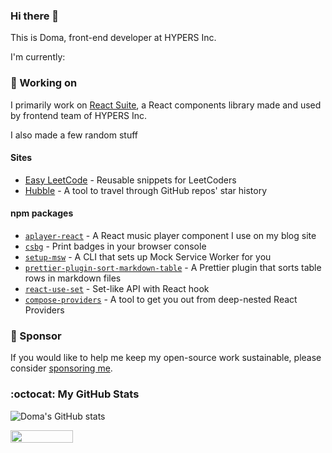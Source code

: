 ### Hi there 👋

This is Doma, front-end developer at HYPERS Inc.

I'm currently:

<!--
**SevenOutman/SevenOutman** is a ✨ _special_ ✨ repository because its `README.md` (this file) appears on your GitHub profile.

Here are some ideas to get you started:

- 🔭 I’m currently working on ...
- 🌱 I’m currently learning ...
- 👯 I’m looking to collaborate on ...
- 🤔 I’m looking for help with ...
- 💬 Ask me about ...
- 📫 How to reach me: ...
- 😄 Pronouns: ...
- ⚡ Fun fact: ...
-->

### 🔭 Working on

I primarily work on [React Suite](https://rsuitejs.com), a React components library made and used by frontend team of HYPERS Inc.

I also made a few random stuff

#### Sites

- [Easy LeetCode](https://ezlc.app) - Reusable snippets for LeetCoders
- [Hubble](https://hubble.js.org) - A tool to travel through GitHub repos' star history

#### npm packages

- [`aplayer-react`](https://aplayer-react.js.org) - A React music player component I use on my blog site
- [`csbg`](https://github.com/SevenOutman/csbg) - Print badges in your browser console
- [`setup-msw`](https://github.com/SevenOutman/setup-msw) - A CLI that sets up Mock Service Worker for you
- [`prettier-plugin-sort-markdown-table`](https://github.com/SevenOutman/prettier-plugin-sort-markdown-table) - A Prettier plugin that sorts table rows in markdown files
- [`react-use-set`](https://github.com/SevenOutman/react-use-set) - Set-like API with React hook
- [`compose-providers`](https://github.com/SevenOutman/compose-providers) - A tool to get you out from deep-nested React Providers

### 💖 Sponsor

If you would like to help me keep my open-source work sustainable, please consider [sponsoring me](https://github.com/sponsors/SevenOutman).

### :octocat: My GitHub Stats
![Doma's GitHub stats](https://github-readme-stats.vercel.app/api?username=SevenOutman&hide_title=true&show_icons=true&icon_color=0366d6)


<img align="left" width="100" height="20" src="https://hits-app.vercel.app/hits?url=https://github.com/SevenOutman&bgLeft=000&bgRight=000" />
